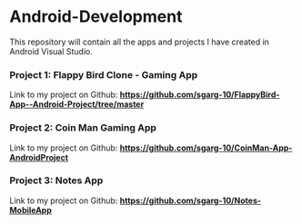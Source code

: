 # Android-Development
This repository will contain all the apps and projects I have created in Android Visual Studio.

### Project 1: Flappy Bird Clone - Gaming App
Link to my project on Github: **https://github.com/sgarg-10/FlappyBird-App--Android-Project/tree/master**

### Project 2: Coin Man Gaming App
Link to my project on Github:  **https://github.com/sgarg-10/CoinMan-App-AndroidProject**

### Project 3: Notes App
Link to my project on Github:  **https://github.com/sgarg-10/Notes-MobileApp**
